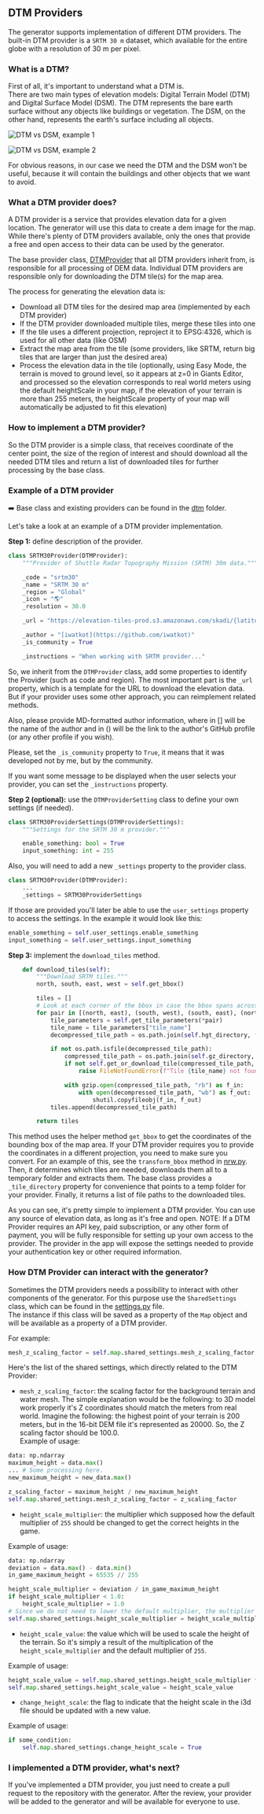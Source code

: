 ## DTM Providers

The generator supports implementation of different DTM providers. The built-in DTM provider is a `SRTM 30 m` dataset, which available for the entire globe with a resolution of 30 m per pixel.

### What is a DTM?

First of all, it's important to understand what a DTM is.  
There are two main types of elevation models: Digital Terrain Model (DTM) and Digital Surface Model (DSM). The DTM represents the bare earth surface without any objects like buildings or vegetation. The DSM, on the other hand, represents the earth's surface including all objects.

![DTM vs DSM, example 1](https://github.com/user-attachments/assets/0bf691f3-6737-4663-86ca-c17a525ecda4)

![DTM vs DSM, example 2](https://github.com/user-attachments/assets/3ae1082c-1117-4073-ac98-a2bc1e22c1ba)

For obvious reasons, in our case we need the DTM and the DSM won't be useful, because it will contain the buildings and other objects that we want to avoid.

### What a DTM provider does?

A DTM provider is a service that provides elevation data for a given location. The generator will use this data to create a dem image for the map. While there's plenty of DTM providers available, only the ones that provide a free and open access to their data can be used by the generator.

The base provider class, [DTMProvider](../mapsfs/generator/dtm/dtm.py) that all DTM providers inherit from, is responsible for all processing of DEM data. Individual DTM providers are responsible only for downloading the DTM tile(s) for the map area.

The process for generating the elevation data is:

- Download all DTM tiles for the desired map area (implemented by each DTM provider)
- If the DTM provider downloaded multiple tiles, merge these tiles into one
- If the tile uses a different projection, reproject it to EPSG:4326, which is used for all other data (like OSM)
- Extract the map area from the tile (some providers, like SRTM, return big tiles that are larger than just the desired area)
- Process the elevation data in the tile (optionally, using Easy Mode, the terrain is moved to ground level, so it appears at z=0 in Giants Editor, and processed so the elevation corresponds to real world meters using the default heightScale in your map, if the elevation of your terrain is more than 255 meters, the heightScale property of your map will automatically be adjusted to fit this elevation)

### How to implement a DTM provider?

So the DTM provider is a simple class, that receives coordinate of the center point, the size of the region of interest and should download all the needed DTM tiles and return a list of downloaded tiles for further processing by the base class.

### Example of a DTM provider

➡️ Base class and existing providers can be found in the [dtm](../maps4fs/generator/dtm) folder.

Let's take a look at an example of a DTM provider implementation.

**Step 1:** define description of the provider.

```python
class SRTM30Provider(DTMProvider):
    """Provider of Shuttle Radar Topography Mission (SRTM) 30m data."""

    _code = "srtm30"
    _name = "SRTM 30 m"
    _region = "Global"
    _icon = "🌎"
    _resolution = 30.0

    _url = "https://elevation-tiles-prod.s3.amazonaws.com/skadi/{latitude_band}/{tile_name}.hgt.gz"

    _author = "[iwatkot](https://github.com/iwatkot)"
    _is_community = True

    _instructions = "When working with SRTM provider..."
```

So, we inherit from the `DTMProvider` class, add some properties to identify the Provider (such as code and region). The most important part is the `_url` property, which is a template for the URL to download the elevation data. But if your provider uses some other approach, you can reimplement related methods.

Also, please provide MD-formatted author information, where in [] will be the name of the author and in () will be the link to the author's GitHub profile (or any other profile if you wish).

Please, set the `_is_community` property to `True`, it means that it was developed not by me, but by the community.

If you want some message to be displayed when the user selects your provider, you can set the `_instructions` property.

**Step 2 (optional):** use the `DTMProviderSetting` class to define your own settings (if needed).

```python
class SRTM30ProviderSettings(DTMProviderSettings):
    """Settings for the SRTM 30 m provider."""

    enable_something: bool = True
    input_something: int = 255
```

Also, you will need to add a new `_settings` property to the provider class.

```python
class SRTM30Provider(DTMProvider):
    ...
    _settings = SRTM30ProviderSettings
```

If those are provided you'll later be able to use the `user_settings` property to access the settings. In the example it would look like this:

```python
enable_something = self.user_settings.enable_something
input_something = self.user_settings.input_something
```

**Step 3:** implement the `download_tiles` method.

```python
    def download_tiles(self):
        """Download SRTM tiles."""
        north, south, east, west = self.get_bbox()

        tiles = []
        # Look at each corner of the bbox in case the bbox spans across multiple tiles
        for pair in [(north, east), (south, west), (south, east), (north, west)]:
            tile_parameters = self.get_tile_parameters(*pair)
            tile_name = tile_parameters["tile_name"]
            decompressed_tile_path = os.path.join(self.hgt_directory, f"{tile_name}.hgt")

            if not os.path.isfile(decompressed_tile_path):
                compressed_tile_path = os.path.join(self.gz_directory, f"{tile_name}.hgt.gz")
                if not self.get_or_download_tile(compressed_tile_path, **tile_parameters):
                    raise FileNotFoundError(f"Tile {tile_name} not found.")

                with gzip.open(compressed_tile_path, "rb") as f_in:
                    with open(decompressed_tile_path, "wb") as f_out:
                        shutil.copyfileobj(f_in, f_out)
            tiles.append(decompressed_tile_path)

        return tiles
```

This method uses the helper method `get_bbox` to get the coordinates of the bounding box of the map area. If your DTM provider requires you to provide the coordinates in a different projection, you need to make sure you convert. For an example of this, see the `transform_bbox` method in [nrw.py](../maps4fs/generator/dtm/nrw.py).
Then, it determines which tiles are needed, downloads them all to a temporary folder and extracts them. The base class provides a `_tile_directory` property for convenience that points to a temp folder for your provider.
Finally, it returns a list of file paths to the downloaded tiles.

As you can see, it's pretty simple to implement a DTM provider. You can use any source of elevation data, as long as it's free and open.
NOTE: If a DTM Provider requires an API key, paid subscription, or any other form of payment, you will be fully responsible for setting up your own access to the provider. The provider in the app will expose the settings needed to provide your authentication key or other required information.

### How DTM Provider can interact with the generator?

Sometimes the DTM providers needs a possibility to interact with other components of the generator. For this purpose use the `SharedSettings` class, which can be found in the [settings.py](../maps4fs/generator/settings.py) file.  
The instance if this class will be saved as a property of the `Map` object and will be available as a property of a DTM provider.

For example:

```python
mesh_z_scaling_factor = self.map.shared_settings.mesh_z_scaling_factor
```

Here's the list of the shared settings, which directly related to the DTM Provider:

- `mesh_z_scaling_factor`: the scaling factor for the background terrain and water mesh. The simple explanation would be the following: to 3D model work properly it's Z coordinates should match the meters from real world.
  Imagine the following: the highest point of your terrain is 200 meters, but in the 16-bit DEM file it's represented as 20000. So, the Z scaling factor should be 100.0.  
  Example of usage:

```python
data: np.ndarray
maximum_height = data.max()
... # Some processing here.
new_maximum_height = new_data.max()

z_scaling_factor = maximum_height / new_maximum_height
self.map.shared_settings.mesh_z_scaling_factor = z_scaling_factor
```

- `height_scale_multiplier`: the multiplier which supposed how the default multiplier of `255` should be changed to get the correct heights in the game.

Example of usage:

```python
data: np.ndarray
deviation = data.max() - data.min()
in_game_maximum_height = 65535 // 255

height_scale_multiplier = deviation / in_game_maximum_height
if height_scale_multiplier < 1.0:
    height_scale_multiplier = 1.0
# Since we do not need to lower the default multiplier, the multiplier will always should be >= 1.0.
self.map.shared_settings.height_scale_multiplier = height_scale_multiplier
```

- `height_scale_value`: the value which will be used to scale the height of the terrain. So it's simply a result of the multiplication of the `height_scale_multiplier` and the default multiplier of `255`.

Example of usage:

```python
height_scale_value = self.map.shared_settings.height_scale_multiplier * 255
self.map.shared_settings.height_scale_value = height_scale_value
```

- `change_height_scale`: the flag to indicate that the height scale in the i3d file should be updated with a new value.

Example of usage:

```python
if some_condition:
    self.map.shared_settings.change_height_scale = True
```

### I implemented a DTM provider, what's next?

If you've implemented a DTM provider, you just need to create a pull request to the repository with the generator. After the review, your provider will be added to the generator and will be available for everyone to use.
